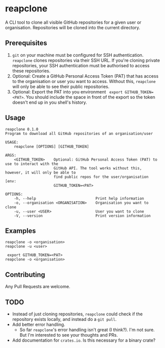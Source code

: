 # reapclone

A CLI tool to clone all visible GitHub repositories for a given user or organisation. Repositories will be cloned into the current directory.

## Prerequisites

1. `git` on your machine must be configured for SSH authentication. `reapclone` clones repositories via their SSH URL. If you're cloning private repositories, your SSH authentication must be authorised to access these repositories.
2. Optional: Create a GitHub Personal Access Token (PAT) that has access to the organisation or user you want to access. Without this, `reapclone` will only be able to see their public repositories.
3. Optional: Export the PAT into you environment ` export GITHUB_TOKEN=<PAT>`. You should include the space in front of the export so the token doesn't end up in you shell's history.

## Usage

```
reapclone 0.1.0
Program to download all GitHub repositories of an organisation/user

USAGE:
    reapclone [OPTIONS] [GITHUB_TOKEN]

ARGS:
    <GITHUB_TOKEN>    Optional: GitHub Personal Access Token (PAT) to use to interact with the
                      GitHub API. The tool works without this, however, it will only be able to
                      find public repos for the user/organisation [env:
                      GITHUB_TOKEN=<PAT>

OPTIONS:
    -h, --help                           Print help information
    -o, --organisation <ORGANISATION>    Organisation you want to clone
    -u, --user <USER>                    User you want to clone
    -V, --version                        Print version information
```

## Examples

```
reapclone -o <organisation>
reapclone -u <user>

 export GITHUB_TOKEN=<PAT>
reapclone -o <organisation>
```

## Contributing

Any Pull Requests are welcome.

## TODO

- Instead of just cloning repositories, `reapclone` could check if the repository exists locally, and instead do a `git pull`.
- Add better error handling.
  - So far `reapclone`'s error handling isn't great (I think?). I'm not sure. But I'm interested to see your thoughts and PRs.
- Add documentation for `crates.io`. Is this necessary for a binary crate?
